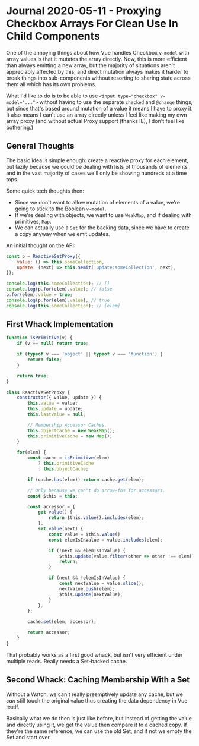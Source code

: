 Journal 2020-05-11 - Proxying Checkbox Arrays For Clean Use In Child Components
========

One of the annoying things about how Vue handles Checkbox `v-model` with array values is that it mutates the array directly.  Now, this is more efficient than always emitting a new array, but the majority of situations aren't appreciably affected by this, and direct mutation always makes it harder to break things into sub-components without resorting to sharing state across them all which has its own problems.

What I'd like to do is to be able to use `<input type="checkbox" v-model="...">` without having to use the separate `checked` and `@change` things, but since that's based around mutation of a value it means I have to proxy it.  It also means I can't use an array directly unless I feel like making my own array proxy (and without actual Proxy support (thanks IE), I don't feel like bothering.)



## General Thoughts

The basic idea is simple enough: create a reactive proxy for each element, but lazily because we could be dealing with lists of thousands of elements and in the vast majority of cases we'll only be showing hundreds at a time tops.

Some quick tech thoughts then:

- Since we don't want to allow mutation of elements of a value, we're going to stick to the Boolean `v-model`.
- If we're dealing with objects, we want to use `WeakMap`, and if dealing with primitives, `Map`.
- We can actually use a `Set` for the backing data, since we have to create a copy anyway when we emit updates.

An initial thought on the API:

```js
const p = ReactiveSetProxy({
    value: () => this.someCollection,
    update: (next) => this.$emit('update:someCollection', next),
});

console.log(this.someCollection); // []
console.log(p.for(elem).value); // false
p.for(elem).value = true;
console.log(p.for(elem).value); // true
console.log(this.someCollection); // [elem]
```



## First Whack Implementation

```js
function isPrimitive(v) {
    if (v == null) return true;

    if (typeof v === 'object' || typeof v === 'function') {
        return false;
    }

    return true;
}

class ReactiveSetProxy {
    constructor({ value, update }) {
        this.value = value;
        this.update = update;
        this.lastValue = null;

        // Membership Accessor Caches.
        this.objectCache = new WeakMap();
        this.primitiveCache = new Map();
    }

    for(elem) {
        const cache = isPrimitive(elem)
            ? this.primitiveCache
            : this.objectCache;

        if (cache.has(elem)) return cache.get(elem);

        // Only because we can't do arrow-fns for accessors.
        const $this = this;

        const accessor = {
            get value() {
                return $this.value().includes(elem);
            },
            set value(next) {
                const value = $this.value()
                const elemIsInValue = value.includes(elem);

                if (!next && elemIsInValue) {
                    $this.update(value.filter(other => other !== elem));
                    return;
                }

                if (next && !elemIsInValue) {
                    const nextValue = value.slice();
                    nextValue.push(elem);
                    $this.update(nextValue);
                }
            },
        };

        cache.set(elem, accessor);

        return accessor;
    }
}
```

That probably works as a first good whack, but isn't very efficient under multiple reads.  Really needs a Set-backed cache.



## Second Whack: Caching Membership With a Set

Without a Watch, we can't really preemptively update any cache, but we _can_ still touch the original value thus creating the data dependency in Vue itself.

Basically what we do then is just like before, but instead of getting the value and directly using it, we get the value then compare it to a cached copy.  If they're the same reference, we can use the old Set, and if not we empty the Set and start over.
